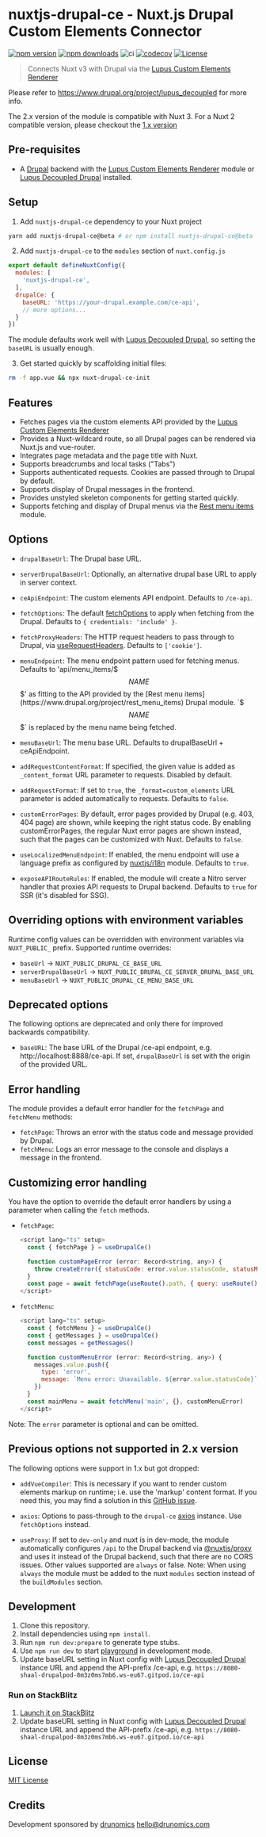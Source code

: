 # nuxtjs-drupal-ce - Nuxt.js Drupal Custom Elements Connector

[![npm version][npm-version-src]][npm-version-href]
[![npm downloads][npm-downloads-src]][npm-downloads-href]
![ci](https://github.com/drunomics/nuxt-module-drupal-ce/workflows/ci/badge.svg)
[![codecov][codecov-src]][codecov-href]
[![License][license-src]][license-href]

> Connects Nuxt v3 with Drupal via the [Lupus Custom Elements Renderer](https://www.drupal.org/project/lupus_ce_renderer) 

Please refer to https://www.drupal.org/project/lupus_decoupled for more info.

The 2.x version of the module is compatible with Nuxt 3. For a Nuxt 2 compatible version, please checkout the [1.x version](https://github.com/drunomics/nuxtjs-drupal-ce/tree/1.x)


## Pre-requisites

* A [Drupal](https://drupal.org) backend with the 
  [Lupus Custom Elements Renderer](https://www.drupal.org/project/lupus_ce_renderer) 
  module or [Lupus Decoupled Drupal](https://www.drupal.org/project/lupus_decoupled) installed. 

## Setup

1. Add `nuxtjs-drupal-ce` dependency to your Nuxt project

```bash
yarn add nuxtjs-drupal-ce@beta # or npm install nuxtjs-drupal-ce@beta
```

2. Add `nuxtjs-drupal-ce` to the `modules` section of `nuxt.config.js`

```js
export default defineNuxtConfig({
  modules: [
    'nuxtjs-drupal-ce',
  ],
  drupalCe: {
    baseURL: 'https://your-drupal.example.com/ce-api',
    // more options...
  }
})
```

The module defaults work well with [Lupus Decoupled Drupal](https://www.drupal.org/project/lupus_decoupled), so setting the `baseURL` is usually enough.

3. Get started quickly by scaffolding initial files:
```bash
rm -f app.vue && npx nuxt-drupal-ce-init
```


## Features

* Fetches pages via the custom elements API provided by the [Lupus Custom Elements Renderer](https://www.drupal.org/project/lupus_ce_renderer) 
* Provides a Nuxt-wildcard route, so all Drupal pages can be rendered via Nuxt.js and vue-router.
* Integrates page metadata and the page title with Nuxt.
* Supports breadcrumbs and local tasks ("Tabs")
* Supports authenticated requests. Cookies are passed through to Drupal by default.
* Supports display of Drupal messages in the frontend.
* Provides unstyled skeleton components for getting started quickly.
* Supports fetching and display of Drupal menus via the [Rest menu items](https://www.drupal.org/project/rest_menu_items) module.


## Options

- `drupalBaseUrl`: The Drupal base URL.

- `serverDrupalBaseUrl`: Optionally, an alternative drupal base URL to apply in server context.

- `ceApiEndpoint`: The custom elements API endpoint. Defaults to `/ce-api`.

- `fetchOptions`: The default [fetchOptions](https://nuxt.com/docs/api/composables/use-fetch#params)
   to apply when fetching from the Drupal. Defaults to `{ credentials: 'include' }`.

- `fetchProxyHeaders`: The HTTP request headers to pass through to Drupal, via [useRequestHeaders](https://nuxt.com/docs/api/composables/use-request-headers#userequestheaders). Defaults to `['cookie']`.

- `menuEndpoint`: The menu endpoint pattern used for fetching menus. Defaults to 'api/menu_items/$$$NAME$$$' as fitting
  to the API provided by the [Rest menu items](https://www.drupal.org/project/rest_menu_items) Drupal module.
  `$$$NAME$$$` is replaced by the menu name being fetched.

- `menuBaseUrl`: The menu base URL. Defaults to drupalBaseUrl + ceApiEndpoint.

- `addRequestContentFormat`: If specified, the given value is added as `_content_format`
  URL parameter to requests. Disabled by default.

- `addRequestFormat`: If set to `true`, the `_format=custom_elements` URL parameter
is added automatically to requests. Defaults to `false`.

- `customErrorPages`: By default, error pages provided by Drupal (e.g. 403, 404 page) are shown,
  while keeping the right status code. By enabling customErrorPages, the regular Nuxt error
  pages are shown instead, such that the pages can be customized with Nuxt. Defaults to `false`.

- `useLocalizedMenuEndpoint`: If enabled, the menu endpoint will use a language prefix as configured by [nuxtjs/i18n](https://v8.i18n.nuxtjs.org) module. Defaults to `true`.

- `exposeAPIRouteRules`: If enabled, the module will create a Nitro server handler that proxies API requests to Drupal backend. Defaults to `true` for SSR (it's disabled for SSG).

## Overriding options with environment variables
Runtime config values can be overridden with environment variables via `NUXT_PUBLIC_` prefix. Supported runtime overrides:

- `baseUrl` -> `NUXT_PUBLIC_DRUPAL_CE_BASE_URL`
- `serverDrupalBaseUrl` -> `NUXT_PUBLIC_DRUPAL_CE_SERVER_DRUPAL_BASE_URL`
- `menuBaseUrl` -> `NUXT_PUBLIC_DRUPAL_CE_MENU_BASE_URL`

## Deprecated options

The following options are deprecated and only there for improved backwards compatibility.

- `baseURL`: The base URL of the Drupal /ce-api endpoint, e.g. http://localhost:8888/ce-api.
   If set, `drupalBaseUrl` is set with the origin of the provided URL.


## Error handling

The module provides a default error handler for the `fetchPage` and `fetchMenu` methods:

- `fetchPage`: Throws an error with the status code and message provided by Drupal.
- `fetchMenu`: Logs an error message to the console and displays a message in the frontend.

## Customizing error handling

You have the option to override the default error handlers by using a parameter when calling the `fetch` methods.

- `fetchPage`:
  ```javascript
  <script lang="ts" setup>
    const { fetchPage } = useDrupalCe()

    function customPageError (error: Record<string, any>) {
      throw createError({ statusCode: error.value.statusCode, statusMessage: 'No access.', data: {}, fatal: true })
    }
    const page = await fetchPage(useRoute().path, { query: useRoute().query }, customPageError)
  </script>
  ```

- `fetchMenu`:
  ```javascript
  <script lang="ts" setup>
    const { fetchMenu } = useDrupalCe()
    const { getMessages } = useDrupalCe()
    const messages = getMessages()

    function customMenuError (error: Record<string, any>) {
      messages.value.push({
        type: 'error',
        message: `Menu error: Unavailable. ${error.value.statusCode}`
      })
    }
    const mainMenu = await fetchMenu('main', {}, customMenuError)
  </script>
  ```

Note: The `error` parameter is optional and can be omitted.

## Previous options not supported in 2.x version

The following options were support in 1.x but got dropped:

- `addVueCompiler`: This is necessary if you want to render custom elements markup on runtime;
  i.e. use the 'markup' content format. If you need this, you may find a solution in this
  [GitHub issue](https://github.com/nuxt/nuxt/issues/13843).

- `axios`: Options to pass-through to the `drupal-ce`
  [axios](https://github.com/nuxt-community/axios-module) instance. Use `fetchOptions` instead.

- `useProxy`: If set to `dev-only` and nuxt is in dev-mode, the module automatically
  configures `/api` to the Drupal backend via
  [@nuxtjs/proxy](https://github.com/nuxt-community/proxy-module) and uses it instead of
  the Drupal backend, such that there are no CORS issues. Other values supported are
  `always` or false.
  Note: When using `always` the module must be added to the nuxt `modules` section instead
  of the `buildModules` section.

## Development

1. Clone this repository.
2. Install dependencies using `npm install`.
3. Run `npm run dev:prepare` to generate type stubs.
4. Use `npm run dev` to start [playground](./playground) in development mode.
5. Update baseURL setting in Nuxt config with [Lupus Decoupled Drupal](https://www.drupal.org/project/lupus_decoupled) instance URL and append the API-prefix /ce-api, e.g. `https://8080-shaal-drupalpod-8m3z0ms7mb6.ws-eu67.gitpod.io/ce-api`

### Run on StackBlitz

1. [Launch it on StackBlitz](https://stackblitz.com/fork/github/drunomics/nuxtjs-drupal-ce/tree/2.x?startScript=dev:prepare,dev&file=playground/nuxt.config.ts)
2. Update baseURL setting in Nuxt config with [Lupus Decoupled Drupal](https://www.drupal.org/project/lupus_decoupled) instance URL and append the API-prefix /ce-api, e.g. `https://8080-shaal-drupalpod-8m3z0ms7mb6.ws-eu67.gitpod.io/ce-api`


## License

[MIT License](./LICENSE)

## Credits

Development sponsored by [drunomics](https://drunomics.com) <hello@drunomics.com>

<!-- Badges -->
[npm-version-src]: https://img.shields.io/npm/v/nuxtjs-drupal-ce/latest.svg
[npm-version-href]: https://npmjs.com/package/nuxtjs-drupal-ce

[npm-downloads-src]: https://img.shields.io/npm/dt/nuxtjs-drupal-ce.svg
[npm-downloads-href]: https://npmjs.com/package/nuxtjs-drupal-ce

[codecov-src]: https://codecov.io/gh/drunomics/nuxt-module-drupal-ce/branch/1.x/graph/badge.svg?token=vX3zknQWZv
[codecov-href]: https://codecov.io/gh/drunomics/nuxt-module-drupal-ce

[license-src]: https://img.shields.io/npm/l/nuxtjs-drupal-ce.svg
[license-href]: https://npmjs.com/package/nuxtjs-drupal-ce
